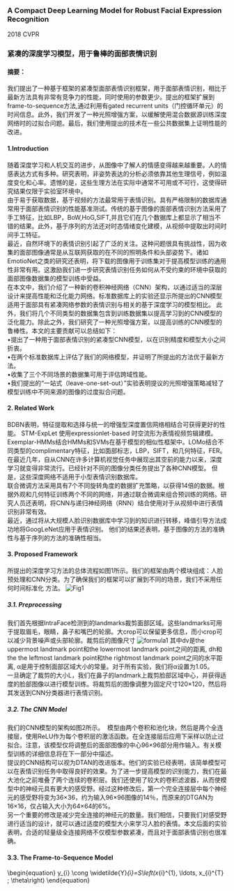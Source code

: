 ### A Compact Deep Learning Model for Robust Facial Expression Recognition
2018 CVPR  
### 紧凑的深度学习模型，用于鲁棒的面部表情识别   
#### 摘要：
我们提出了一种基于框架的紧凑型面部表情识别框架，用于面部表情识别，相比于最新方法具有非常有竞争力的性能，同时使用的参数更少。提出的框架扩展到frame-to-sequence方法,通过利用有gated recurrent units（门控循环单元）的时间信息。此外，我们开发了一种光照增强方案，以缓解使用混合数据源训练深度网络时的过拟合问题。最后，我们使用提出的技术在一些公共数据集上证明性能的改进。  
#### 1.Introduction  
随着深度学习和人机交互的进步，从图像中了解人的情感变得越来越重要。人的情感表达方式有多种。研究表明，非姿势表达的分析必须依靠其他生理信号，例如温度变化和心率。遗憾的是，这些生理方法在实际中通常不可用或不可行，这使得研究结果仅限于实验室环境中。  
由于易于获取数据，基于视频的方法最常用于表情识别。具有严格限制的数据库通常用于面部表情识别的性能基准测试。传统的基于图像的面部表情识别方法采用了手工特征，比如LBP，BoW,HoG,SIFT,并且它们在几个数据库上都显示了相当不错的结果。此外，基于序列的方法还对时态情绪变化建模，从视频中提取出时间时间手工特征。   
最近，自然环境下的表情识别引起了广泛的关注。这种问题很具有挑战性，因为收集的面部图像通常是从互联网获取的在不同的照明条件和头部姿势下。诸如EmotioNet之类的研究还表明，将下载的图像用于训练集对于提高模型训练的通用性非常有用。这激励我们进一步研究表情识别任务如何从不受约束的环境中获取的面部图像数据集的模型训练中受益。  
在本文中，我们介绍了一种新的卷积神经网络（CNN）架构，以通过适当的深层设计来提高性能和泛化能力网络。标准数据库上的实验还显示所提出的CNN模型适用于面部具有紧凑网络参数的表情识别与相关的基于深度学习的模型相比。 此外，我们将几个不同类型的数据集包含到训练数据集以提高学习到的CNN模型的泛化能力。除此之外，我们研究了一种光照增强方案，以提高训练的CNN模型的鲁棒性。本文的主要贡献可以总结如下：  
•提出了一种用于面部表情识别的紧凑型CNN模型，以在识别精度和模型大小之间折衷。  
•在两个标准数据库上评估了我们的网络模型，并证明了所提出的方法优于最新方法。  
•收集了三个不同场景的数据集可用于评估跨域性能。  
•我们提出的“一站式（leave-one-set-out）”实验表明提议的光照增强策略减轻了模型训练中不同来源的图像的过度拟合问题。  
#### 2. Related Work  
BDBN表明，特征提取和选择与统一的增强型深度置信网络相结合可获得更好的性能。 STM-ExpLet 使用expressionlet-based 时空流形为表情视频剪辑建模。Exemplar-HMMs结合HMMs和SVMs在基于模型的相似性框架中。LOMo结合不同类型的complimentary特征，比如面部标志，LBP，SIFT，和几何特征，FER。  
在最近几年，自从CNN在许多计算机视觉任务中展现出其空前的能力以来，深度学习就变得非常流行。已经针对不同的图像分类任务提出了各种CNN模型。 但是，这些深度网络不适用于小型表情识别数据库。  
联合微调方法采用具有7个不同旋转角度的数据扩充策略，以获得14倍的数据。根据外观和几何特征训练两个不同的网络，并通过联合微调来组合预训练的网络。研究人员还表明，将CNN与递归神经网络（RNN）结合使用对于从视频中进行表情识别非常有效。  
最近，通过将从大规模人脸识别数据库中学习到的知识进行转移，峰值引导方法成功地将GoogLeNet应用于表情识别。 他们的结果还表明，基于图像的方法的准确性与基于序列的方法的准确性相当。  
#### 3. Proposed Framework   
所提出的深度学习方法的总体流程如图1所示。我们的框架由两个模块组成：人脸预处理和CNN分类。为了确保我们的框架可以扩展到不同的场景，我们不采用任何时间标准化
方法。  ![Fig1]()  
##### 3.1. Preprocessing   
我们首先根据IntraFace检测到的landmarks裁剪面部区域。这些landmarks可用于提取眉毛，眼睛，鼻子和嘴巴的轮廓。大crop可以保留更多信息，而小crop可以减少背景噪声或头部轮廓。裁剪后的图像尺寸 ![formula1]() 其中dv是the uppermost landmark point和the lowermost landmark point之间的距离, dh和the the leftmost landmark point和the rightmost landmark point之间的水平距离, α是用于控制面部区域大小的常量。对于所有实验，我们将α设置为1.05。  
一旦确定了裁剪的大小L，我们在鼻子的landmark上裁剪脸部区域中心，并获得适度的脸部图像以进行模型训练。将裁剪后的图像调整为固定尺寸120×120，然后将其发送到CNN分类器进行表情识别。  
##### 3.2. The CNN Model   
我们的CNN模型的架构如图2所示。 ![]() 模型由两个卷积和池化块，然后是两个全连接层，使用ReLU作为每个卷积层的激活函数。在全连接层后应用下采样以防止过拟合。注意，该模型仅将调整后的面部图像的中心96×96部分用作输入。有关模型训练的详细信息将在下一部分中描述。  
提议的CNN结构可以视为DTAN的改进版本。他们的实验已经表明，该简单模型可以在表情识别任务中取得良好的效果。为了进一步提高模型的识别能力，我们在最大池化之前堆叠了两个连续的卷积层。我们还使用了较大的卷积滤波器，从而使模型中的神经元具有更大的感受野。经过这种修改后，第一个完全连接层中每个神经元的感受野将变为36×36，约为输入96×96图像的14％，而原来的DTGAN为16×16，仅占输入大小为64×64的6%。  
另一个重要的修改是减少完全连接的神经元的数量。我们相信，只要我们对感受野进行适当的设计，就可以通过适度的模型大小来学习人脸的表情。本文后面的实验表明，合适的轻量级全连接网络不仅模型参数紧凑，而且对于面部表情识别也很准确。  
#### 3.3. The Frame-to-Sequence Model  
\begin{equation}
y_{i} \cong \widetilde{Y}_{i}=S\left(x_{i}^{1}, \ldots, x_{i}^{T} ; \theta\right)
\end{equation}







